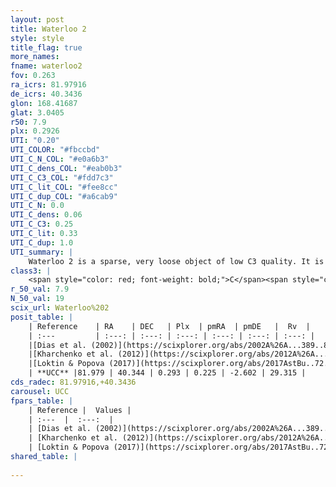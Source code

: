 ```yaml
---
layout: post
title: Waterloo 2
style: style
title_flag: true
more_names: 
fname: waterloo2
fov: 0.263
ra_icrs: 81.97916
de_icrs: 40.3436
glon: 168.41687
glat: 3.0405
r50: 7.9
plx: 0.2926
UTI: "0.20"
UTI_COLOR: "#fbccbd"
UTI_C_N_COL: "#e0a6b3"
UTI_C_dens_COL: "#eab0b3"
UTI_C_C3_COL: "#fdd7c3"
UTI_C_lit_COL: "#fee8cc"
UTI_C_dup_COL: "#a6cab9"
UTI_C_N: 0.0
UTI_C_dens: 0.06
UTI_C_C3: 0.25
UTI_C_lit: 0.33
UTI_C_dup: 1.0
UTI_summary: |
    Waterloo 2 is a sparse, very loose object of low C3 quality. It is poorly studied in the literature, with no articles listed in the last 8 years.<br><br><span style="color: #99180f; font-weight: bold;">Warning: </span>contains less than 25 stars with <i>P>0.5</i> estimated.
class3: |
    <span style="color: red; font-weight: bold;">C</span><span style="color: red; font-weight: bold;">C</span>
r_50_val: 7.9
N_50_val: 19
scix_url: Waterloo%202
posit_table: |
    | Reference    | RA    | DEC   | Plx  | pmRA  | pmDE   |  Rv  |
    | :---         | :---: | :---: | :---: | :---: | :---: | :---: |
    |[Dias et al. (2002)](https://scixplorer.org/abs/2002A%26A...389..871D) | 82.004 | 40.372 | -- | 0.68 | -0.69 | -- |
    |[Kharchenko et al. (2012)](https://scixplorer.org/abs/2012A%26A...543A.156K) | 82.008 | 40.352 | -- | -1.32 | -1.27 | -- |
    |[Loktin & Popova (2017)](https://scixplorer.org/abs/2017AstBu..72..257L) | 81.99 | 40.353 | -- | -0.438 | -0.39 | -- |
    | **UCC** |81.979 | 40.344 | 0.293 | 0.225 | -2.602 | 29.315 | 
cds_radec: 81.97916,+40.3436
carousel: UCC
fpars_table: |
    | Reference |  Values |
    | :---  |  :---:  |
    | [Dias et al. (2002)](https://scixplorer.org/abs/2002A%26A...389..871D) | `E(B-V)=0.171, Dist=550.0, Age=8.33` |
    | [Kharchenko et al. (2012)](https://scixplorer.org/abs/2012A%26A...543A.156K) | `e_bv=0.171, distance=550, log_age=8.33` |
    | [Loktin & Popova (2017)](https://scixplorer.org/abs/2017AstBu..72..257L) | `E(B-V)=0.362, Dmod=11.5, logt=6.72` |
shared_table: |
    
---
```

